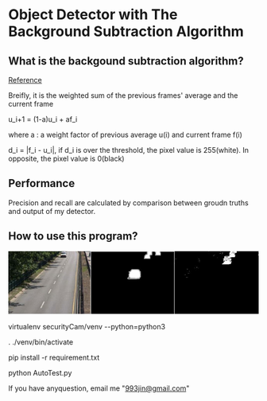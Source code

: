 # Object Detector with The Background Subtraction Algorithm

## What is the backgound subtraction algorithm?
[Reference]("https://en.wikipedia.org/wiki/Foreground_detection")

Breifly, it is the weighted sum of the previous frames' average and the current frame

u_i+1 = (1-a)u_i + af_i

where a : a weight factor of previous average u(i) and current frame f(i)


d_i = |f_i - u_i|, if d_i is over the threshold, the pixel value is 255(white). In opposite, the pixel value is 0(black)

## Performance
Precision and recall are calculated by comparison between groudn truths and output of my detector.

## How to use this program?
![fig1](./objectdetector.jpg)

virtualenv securityCam/venv --python=python3

. ./venv/bin/activate

pip install -r requirement.txt

python AutoTest.py

If you have anyquestion, email me "993jin@gmail.com"
